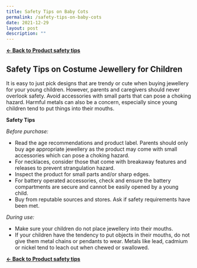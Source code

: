 ```yaml
---
title: Safety Tips on Baby Cots
permalink: /safety-tips-on-baby-cots
date: 2021-12-29
layout: post
description: ""
---
```

**[&#8592; Back to Product safety tips](/consumers/product-safety-tips/children-product)**

## Safety Tips on Costume Jewellery for Children
It is easy to just pick designs that are trendy or cute when buying jewellery for your young children. However, parents and caregivers should never overlook safety. Avoid accessories with small parts that can pose a choking hazard. Harmful metals can also be a concern, especially since young children tend to put things into their mouths.

**Safety Tips**

*Before purchase:*
* Read the age recommendations and product label. Parents should only buy age appropriate jewellery as the product may come with small accessories which can pose a choking hazard.
* For necklaces, consider those that come with breakaway features and releases to prevent strangulation hazard.
* Inspect the product for small parts and/or sharp edges.
* For battery operated accessories, check and ensure the battery compartments are secure and cannot be easily opened by a young child.
* Buy from reputable sources and stores. Ask if safety requirements have been met.

*During use:*
* Make sure your children do not place jewellery into their mouths.
* If your children have the tendency to put objects in their mouths, do not give them metal chains or pendants to wear. Metals like lead, cadmium or nickel tend to leach out when chewed or swallowed.

**[&#8592; Back to Product safety tips](/consumers/product-safety-tips/children-product)**
